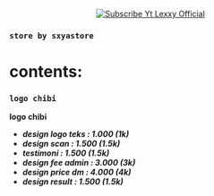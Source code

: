 <p align="center">
    <a href="https://Bisnisokteto.github.io">
        <img
            src="https://readme-typing-svg.herokuapp.com?size=15&width=280&lines=Welcome+to+sxyastore"
            alt="Subscribe Yt Lexxy Official"
        />
    </a>

### ```store by sxyastore```
# contents:

### ```logo chibi```
**logo chibi**
- ***design logo teks : 1.000 (1k)***
- ***design scan : 1.500 (1.5k)***
- ***testimoni : 1.500 (1.5k)***
- ***design fee admin : 3.000 (3k)***
- ***design price dm : 4.000 (4k)***
- ***design result : 1.500 (1.5k)***
